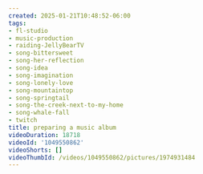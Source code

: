 ```yaml
---
created: 2025-01-21T10:48:52-06:00
tags:
- fl-studio
- music-production
- raiding-JellyBearTV
- song-bittersweet
- song-her-reflection
- song-idea
- song-imagination
- song-lonely-love
- song-mountaintop
- song-springtail
- song-the-creek-next-to-my-home
- song-whale-fall
- twitch
title: preparing a music album
videoDuration: 18718
videoId: '1049550862'
videoShorts: []
videoThumbId: /videos/1049550862/pictures/1974931484
---
```

